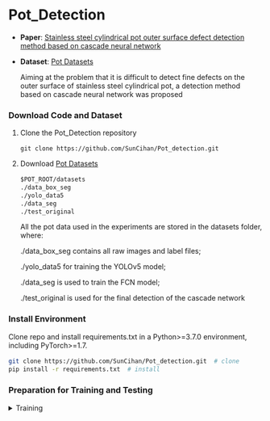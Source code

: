 # Pot_Detection

 - **Paper**: [Stainless steel cylindrical pot outer surface defect detection method based on cascade neural network](***)
 - **Dataset**: [Pot Datasets](https://drive.google.com/file/d/1e35vI2heuz3JZW03aDpnIzq6mybACJW3/view?usp=drive_link)

    Aiming at the problem that it is difficult to detect fine defects on the outer surface of stainless steel cylindrical pot, a detection method based on cascade neural network was proposed

### Download Code and Dataset

1. Clone the Pot_Detection repository
    ```Shell
    git clone https://github.com/SunCihan/Pot_detection.git
    ```

2. Download [Pot Datasets](https://drive.google.com/file/d/1e35vI2heuz3JZW03aDpnIzq6mybACJW3/view?usp=drive_link)
    ```Shell
    $POT_ROOT/datasets
   ./data_box_seg
   ./yolo_data5
   ./data_seg
   ./test_original
    ```
   All the pot data used in the experiments are stored in the datasets folder, where:

   ./data_box_seg contains all raw images and label files;

   ./yolo_data5 for training the YOLOv5 model;

   ./data_seg is used to train the FCN model;

   ./test_original is used for the final detection of the cascade network

[//]: # (    The METCD contains multi-exposure &#40;ME&#41; images of 72 different scenes constructed with tubes, 30 of them are used for FCN training &#40;train set&#41;, 10 of them are used for evaluation &#40;validation set&#41;, and the rest are used for additional testing &#40;test set&#41;.)

[//]: # (    )
[//]: # (    Each sample of this dataset contains 9 images collected at different exposure times, the corresponding HDR image and tube contour labels with different widths.)

[//]: # (    )
[//]: # (    ![image]&#40;https://github.com/chexqi/Tube_Contour_Detection/blob/master/A_sequence_of_tube_ME_images.jpg&#41;)

[//]: # (    )
[//]: # (    ![image]&#40;https://github.com/chexqi/Tube_Contour_Detection/blob/master/HDR_image_and_labels.jpg&#41;)
    
[//]: # (3. Pre-trained model can alse be [downloaded]&#40;https://drive.google.com/file/d/1YGyoxAHBpFO6YnNNlwvqitJu_NDmrzHi/view?usp=sharing&#41; directly for validation or testing.)

### Install Environment
Clone repo and install requirements.txt in a Python>=3.7.0 environment, including PyTorch>=1.7.
   ```bash
   git clone https://github.com/SunCihan/Pot_detection.git  # clone
   pip install -r requirements.txt  # install
   ```

[//]: # (    python              3.6.7)

[//]: # (    opencv-python       3.4.3.18   )

[//]: # (    torch               1.4.0                 )

[//]: # (    torchsummary        1.5.1                 )

[//]: # (    torchvision         0.5.0                 )

[//]: # (    Some other libraries &#40;find what you miss when running the code.&#41;)
    
### Preparation for Training and Testing
<details>
<summary>Training</summary>

1. Training  a YOLO model by running python train.py on the./yolo_data5 dataset
    ```Shell
   python train.py --data coco.yaml --epochs 300 --weights '' --cfg yolov5s.yaml  --batch-size 128
    ```
2. 2023.06.16Unet_seg is the FCN model code, run _01TrainMain.py under the./data_seg dataset to train an FCN model
    ```Shell
   python _01TrainMain.py
    ```

[//]: # (2. Validation)

[//]: # (    ```Shell)

[//]: # (    $TCD_ROOT python _20ValiMain.py)

[//]: # (    ```)

[//]: # (    Evaluation with `TCD_ROOT/METCD/Val`. We employ three evaluation metrics: )

[//]: # (    )
[//]: # (    &#40;1&#41; Mean average precision &#40;mAP&#41;, the higher the better.)

[//]: # (     )
[//]: # (    &#40;2&#41; Maximum F-measure at optimal dataset scale &#40;MF-ODS&#41;, the higher the better.)

[//]: # (     )
[//]: # (    &#40;3&#41; Dilate inaccuracy at optimal dataset scale &#40;DIA-ODS&#41;, the lower the better.)
    
<details>
<summary>Testing</summary>

1.  Results of the object detection model
    ```Shell
    python detect.py --save-txt --save-conf
    ```
    Evaluation with `POT_ROOT/yolo_data5/images/test`. The following is a partial presentation of the pots object detection results.

<img alt="image" height="550" src="https://github.com/SunCihan/Pot_detection/blob/main/Object%20Detection.jpg" width="550"/>

2.  Results of the FCN segmentation model
    ```Shell
    python _40TestMain.py
    ```
    Evaluation with `POT_ROOT/data_seg/test`. The following is a partial presentation of the pots segmentation results.

![image](https://github.com/SunCihan/Pot_detection/blob/main/Segmentation.jpg)

3.  Detection results of the cascade structure
    ```Shell
    python _01CXQ_main.py
    ```
    Evaluation with `POT_ROOT/test_original`. The following is a partial presentation of the pots Cascade prediction.

![image](https://github.com/SunCihan/Pot_detection/blob/main/Cascade%20prediction.jpg)

[//]: # (### License)

[//]: # ()
[//]: # (This code and METCD is released under the MIT License &#40;refer to the LICENSE file for details&#41;.)

[//]: # ()
[//]: # ()
[//]: # (### Citing)

[//]: # ()
[//]: # (If you find this code or METCD useful in your research, please consider citing:)

[//]: # ()
[//]: # (    @article{TubeContourDetection_METCD,)

[//]: # (        Author = {Xiaoqi Cheng, Junhua Sun, Fuqiang Zhou},)

[//]: # (        Title = {A fully convolutional network for tube contour detection via multi-exposure images},)

[//]: # (        Journal = {Submitted to Expert Systems with Applications},)

[//]: # (        Year = {2020.**})

[//]: # (    })

[//]: # ()

